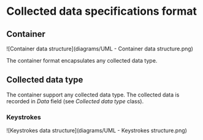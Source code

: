 # Collected data specifications format

## Container

![Container data structure](diagrams/UML - Container data structure.png)

The container format encapsulates any collected data type.

## Collected data type

The container support any collected data type.
The collected data is recorded in *Data* field (see *Collected data type* class).

### Keystrokes

![Keystrokes data structure](diagrams/UML - Keystrokes structure.png)
